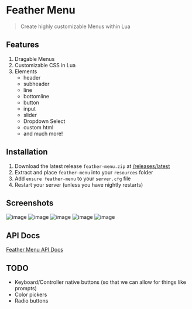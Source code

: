 # Feather Menu
> Create highly customizable Menus within Lua

## Features
1. Dragable Menus
2. Customizable CSS in Lua
2. Elements
   - header
   - subheader
   - line
   - bottomline
   - button
   - input
   - slider
   - Dropdown Select
   - custom html
   - and much more!

## Installation

1. Download the latest release `feather-menu.zip` at [/releases/latest](https://github.com/FeatherFramework/feather-menu/releases/latest)
2. Extract and place `feather-menu` into your `resources` folder
3. Add `ensure feather-menu` to your `server.cfg` file
4. Restart your server (unless you have nightly restarts)

## Screenshots

![image](https://github.com/FeatherFramework/feather-menu/assets/10902965/07aa8fd3-a94c-4938-b1c0-1eb5a9a8500d)
![image](https://github.com/FeatherFramework/feather-menu/assets/10902965/0cb5aadf-4423-4332-a528-42d2d25c2a24)
![image](https://github.com/FeatherFramework/feather-menu/assets/10902965/0bf164cb-2fc7-45fb-8b36-25795e4798da)
![image](https://github.com/FeatherFramework/feather-menu/assets/10902965/a6b73f8e-a851-4478-b332-5b20559ac9a5)
![image](https://github.com/FeatherFramework/feather-menu/assets/10902965/2a689fa2-b51d-426a-a754-a8287ed4c755)


## API Docs
[Feather Menu API Docs](https://featherframework.net/api/Menu)

## TODO
- Keyboard/Controller native buttons (so that we can allow for things like prompts)
- Color pickers
- Radio buttons